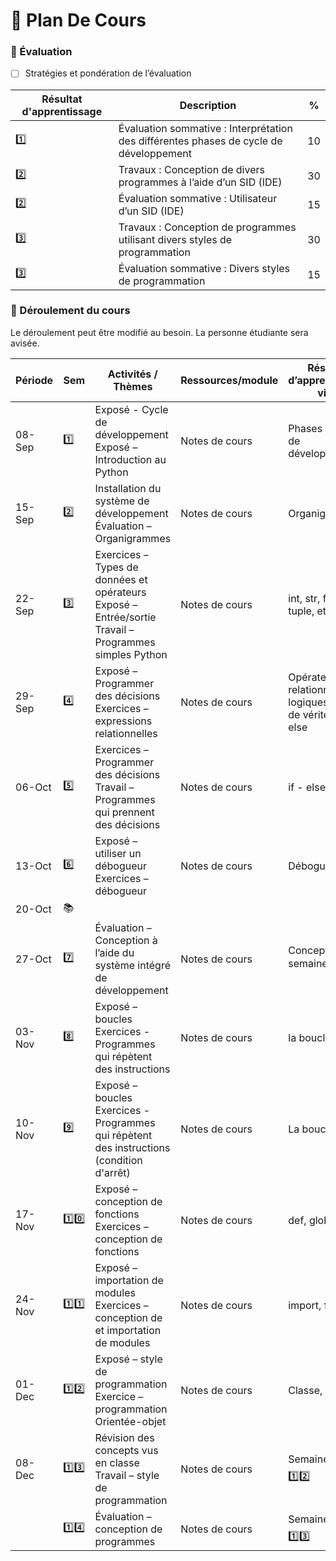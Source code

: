 # :school: Plan De Cours


### :abacus: Évaluation

- [ ]  Stratégies et pondération de l’évaluation

|  Résultat d'apprentissage | Description | % |
|-|-|-|
| :one: | Évaluation sommative : Interprétation des différentes phases de cycle de développement | 10 |
| :two: | Travaux : Conception de divers programmes à l’aide d’un SID (IDE)                      | 30 |
| :two: | Évaluation sommative : Utilisateur d’un SID (IDE)                                      | 15 |
| :three: | Travaux : Conception de programmes utilisant divers styles de programmation          | 30 |
| :three: | Évaluation sommative : Divers styles de programmation                                | 15 |


### :scroll: Déroulement du cours

Le déroulement peut être modifié au besoin. La personne étudiante sera avisée.

| Période | Sem | Activités / Thèmes | Ressources/module |  Résultat d’apprentissage visé |
|-|-|-|-|-|
| 08-Sep | :one: | Exposé - Cycle de développement Exposé – Introduction au Python     | Notes de cours | Phases du cycle de développement |
| 15-Sep | :two: | Installation du système de développement Évaluation – Organigrammes | Notes de cours | Organigrammes                    |
| 22-Sep | :three: | Exercices – Types de données et opérateurs Exposé – Entrée/sortie Travail – Programmes simples Python | Notes de cours | int, str, float, list, tuple, etc |
| 29-Sep | :four: | Exposé – Programmer des décisions Exercices – expressions relationnelles             | Notes de cours | Opérateurs relationnels et logiques, tables de vérité if - else |
| 06-Oct | :five: | Exercices – Programmer des décisions Travail – Programmes qui prennent des décisions | Notes de cours | if - else - elif |
| 13-Oct | :six: | Exposé – utiliser un débogueur Exercices – débogueur                                  | Notes de cours  | Débogueur |
| 20-Oct | :books:
| 27-Oct | :seven: | Évaluation – Conception à l’aide du système intégré de développement                | Notes de cours | Concepts vus semaine :two: à :six: |
| 03-Nov | :eight: | Exposé – boucles Exercices - Programmes qui répètent des instructions              | Notes de cours | la boucle for |
| 10-Nov | :nine: |  Exposé – boucles Exercices - Programmes qui répètent des instructions (condition d'arrêt) | Notes de cours | La boucle while |
| 17-Nov | :one::zero: | Exposé – conception de fonctions Exercices – conception de fonctions                  | Notes de cours | def, global |
| 24-Nov | :one::one: |  Exposé – importation de modules Exercices – conception de et importation de modules   | Notes de cours | import, from |
| 01-Dec | :one::two: | Exposé – style de programmation Exercice – programmation Orientée-objet                | Notes de cours | Classe, objet |
| 08-Dec | :one::three: | Révision des concepts vus en classe Travail – style de programmation                 | Notes de cours | Semaine :one: à :one::two: |
| | :one::four: | Évaluation – conception de programmes                                                 | Notes de cours | Semaine :one: à :one::three: |

